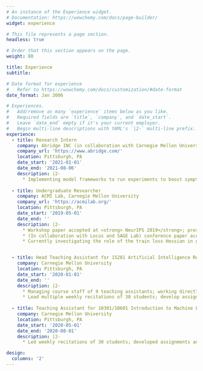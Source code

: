 ```yaml
---
# An instance of the Experience widget.
# Documentation: https://wowchemy.com/docs/page-builder/
widget: experience

# This file represents a page section.
headless: true

# Order that this section appears on the page.
weight: 80

title: Experience
subtitle:

# Date format for experience
#   Refer to https://wowchemy.com/docs/customization/#date-format
date_format: Jan 2006

# Experiences.
#   Add/remove as many `experience` items below as you like.
#   Required fields are `title`, `company`, and `date_start`.
#   Leave `date_end` empty if it's your current employer.
#   Begin multi-line descriptions with YAML's `|2-` multi-line prefix.
experience:
  - title: Research Intern
    company: Abridge INC (in collaboration with Carnegie Mellon University)
    company_url: 'https://www.abridge.com/'
    location: Pittsburgh, PA
    date_start: '2021-01-01'
    date_end: '2021-08-06'
    description: |2-
      * Implementing model frameworks to run experiments to boost symptom classification performance based on doctor patient transcripts
  
  - title: Undergraduate Researcher
    company: ACMI Lab, Carnegie Mellon University
    company_url: 'https://acmilab.org/'
    location: Pittsburgh, PA
    date_start: '2019-05-01'
    date_end: ''
    description: |2-
      * Workshop paper accepted at <strong> NeurIPS 2019</strong>; presented at Science Meets Engineering of Deep Learning Workshop 2019; conducted research related to adversarial robustness; 
      * (In collaboration with Locus and SAGE Lab) conference paper accepted at <strong> ICLR 2021</strong> and workshop paper accepted at <strong> NeurIPS OPT2020</strong>; empirically demonstrated that full-batch gradient descent on neural network training objectives typically operates in a regime that is inconsistent with several widespread presumptions in the field of optimization
      * Currently investigating the role of the train loss Hessian in generalization ability of models trained via stochastic gradient descent and full-batch gradient descent


  - title: Head Teaching Assistant for 15281 Artificial Intelligence Representation & Problem Solving
    company: Carnegie Mellon University
    location: Pittsburgh, PA
    date_start: '2020-01-01'
    date_end: ''
    description: |2-
      * Managing course staff of 9 teaching assistants; working directly with professors to maximize student learning
      * Lead multiple weekly recitations of 30 students; develop assignments, recitations, and course notes; hold weekly office hours; head TA since January 2021
 
  - title: Teaching Assistant for 10301/10601 Introduction to Machine Learning (Undergraduate and Graduate Level)
    company: Carnegie Mellon University
    location: Pittsburgh, PA
    date_start: '2020-05-01'
    date_end: '2020-08-01'
    description: |2-
      * Led weekly recitations of 30 students; developed assignments and recitations; held weekly office hours

design:
  columns: '2'
---
```

